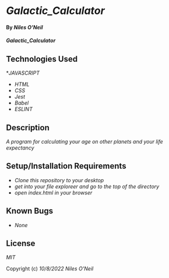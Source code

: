 # _Galactic_Calculator_

#### By _**Niles O'Neil**_

#### _Galactic_Calculator_


## Technologies Used

*_JAVASCRIPT_
* _HTML_
* _CSS_
* _Jest_
* _Babel_
* _ESLINT_

## Description

_A program for calculating your age on other planets and your life expectancy_

## Setup/Installation Requirements

* _Clone this repository to your desktop_
* _get into your file exploreer and go to the top of the directory_
* _open index.html in your browser_

## Known Bugs

* _None_

## License

_MIT_

Copyright (c) _10/8/2022_ _Niles O'Neil_
